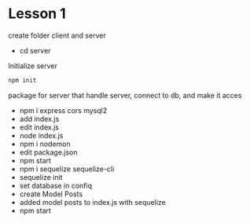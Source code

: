 # Lesson 1

create folder client and server

- cd server

Initialize server

```bash
npm init
```

package for server that  handle server, connect to db, and make it acces
- npm i express cors mysql2
- add index.js
- edit index.js
- node index.js
- npm i nodemon
- edit package.json
- npm start
- npm i sequelize sequelize-cli
- sequelize init
- set database in confiq
- create Model Posts
- added model posts to index.js with sequelize
- npm start
